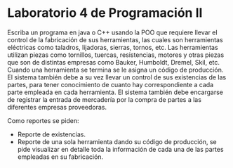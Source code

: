 # Laboratorio 4 de Programación II #

Escriba un programa en java o C++ usando la POO que requiere llevar el control de la fabricación
de sus herramientas, las cuales son herramientas eléctricas como taladros, lijadoras, sierras, tornos, etc.
Las herramientas utilizan piezas como tornillos, tuercas, resistencias, motores y otras piezas
que son de distintas empresas como Bauker, Humboldt, Dremel, Skil, etc.
Cuando una herramienta se termina se le asigna un código de producción.
El sistema también debe a su vez llevar un control de sus existencias de las partes, para tener
conocimiento de cuanto hay correspondiente a cada parte empleada en cada herramienta.
El sistema también debe encargarse de registrar la entrada de mercadería por la compra de partes
a las diferentes empresas proveedoras.

Como reportes se piden:
* Reporte de existencias.
* Reporte de una sola herramienta dando su código de producción, se pide visualizar en detalle
toda la información de cada una de las partes empleadas en su fabricación.